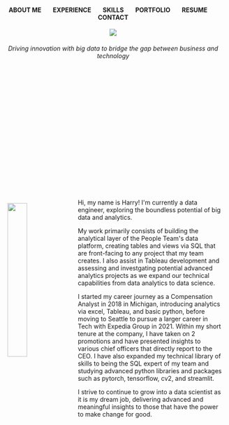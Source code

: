 <h4>
  <p align="center">ABOUT ME &nbsp;&nbsp;&nbsp;&nbsp;&nbsp;&nbsp; EXPERIENCE &nbsp;&nbsp;&nbsp;&nbsp;&nbsp;&nbsp; SKILLS &nbsp;&nbsp;&nbsp;&nbsp;&nbsp;&nbsp; PORTFOLIO &nbsp;&nbsp;&nbsp;&nbsp;&nbsp;&nbsp; RESUME &nbsp;&nbsp;&nbsp;&nbsp;&nbsp;&nbsp; CONTACT</p>
</h4>

<center><img src="https://raw.githubusercontent.com/leeharry709/portfolio_v2/main/center%20image.jpg"></center>

<h6>
  <p align="center">Driving innovation with big data to bridge the gap between business and technology</p>
</h6>

<br><br><br><br><br><br><br><br><br><br><br><br><br><br><br><br>

<img src="https://raw.githubusercontent.com/leeharry709/portfolio_v2/main/20230529_183929.jpg" width="30%" align="left" hspace="10" vspace="10">

Hi, my name is Harry! I'm currently a data engineer, exploring the boundless potential of big data and analytics.

My work primarily consists of building the analytical layer of the People Team's data platform, creating tables and views via SQL that are front-facing to any project that my team creates. I also assist in Tableau development and assessing and investgating potential advanced analytics projects as we expand our technical capabilities from data analytics to data science.

I started my career journey as a Compensation Analyst in 2018 in Michigan, introducing analytics via excel, Tableau, and basic python, before moving to Seattle to pursue a larger career in Tech with Expedia Group in 2021. Within my short tenure at the company, I have taken on 2 promotions and have presented insights to various chief officers that directly report to the CEO. I have also expanded my technical library of skills to being the SQL expert of my team and studying advanced python libraries and packages such as pytorch, tensorflow, cv2, and streamlit.

I strive to continue to grow into a data scientist as it is my dream job, delivering advanced and meaningful insights to those that have the power to make change for good.
